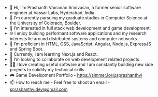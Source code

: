 - 👋 Hi, I’m Prashanth Vamanan Srinivasan, a former senior software engineer at Vassar Labs, Hyderabad, India.
- 📕 I'm currently pursuing my graduate studies in Computer Science at the University of Colorado, Boulder.
- 👀 I’m interested in full stack web development and game development.
- 🌐 I enjoy building performant software applications and my research interests lie around distributed systems and computer networks.
- 🌱 I’m proficient in HTML, CSS, JavaScript, Angular, Node.js, ExpressJS and Spring Boot.
- 👨‍ Currently, I am learning Next.js and React.
- 💞️ I’m looking to collaborate on web development related projects.
- 👨‍💻 I love creating useful software and I am constantly building new side projects to solidify my technical skills.
- 🎮 Game Development Portfolio - https://simmer.io/@sprashanthv/
- 📫 How to reach me - Feel free to shoot an email - sprashanthv.dev@gmail.com
